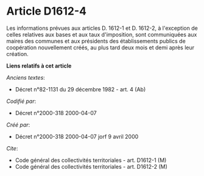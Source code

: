 # Article D1612-4

Les informations prévues aux articles D. 1612-1 et D. 1612-2, à l'exception de celles relatives aux bases et aux taux
d'imposition, sont communiquées aux maires des communes et aux présidents des établissements publics de coopération
nouvellement créés, au plus tard deux mois et demi après leur création.

**Liens relatifs à cet article**

_Anciens textes_:

  - Décret n°82-1131 du 29 décembre 1982 - art. 4 (Ab)

_Codifié par_:

  - Décret n°2000-318 2000-04-07

_Créé par_:

  - Décret n°2000-318 2000-04-07 jorf 9 avril 2000

_Cite_:

  - Code général des collectivités territoriales - art. D1612-1 (M)
  - Code général des collectivités territoriales - art. D1612-2 (M)
